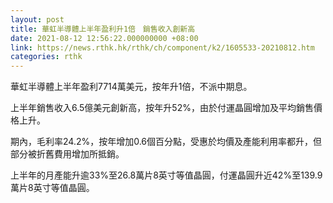 ```yaml
---
layout: post
title: 華虹半導體上半年盈利升1倍　銷售收入創新高
date: 2021-08-12 12:56:22.000000000 +08:00
link: https://news.rthk.hk/rthk/ch/component/k2/1605533-20210812.htm
categories: rthk
---
```


華虹半導體上半年盈利7714萬美元，按年升1倍，不派中期息。

上半年銷售收入6.5億美元創新高，按年升52%，由於付運晶圓增加及平均銷售價格上升。

期內，毛利率24.2%，按年增加0.6個百分點，受惠於均價及產能利用率都升，但部分被折舊費用增加所抵銷。

上半年的月產能升逾33%至26.8萬片8英寸等值晶圓，付運晶圓升近42%至139.9萬片8英寸等值晶圓。
